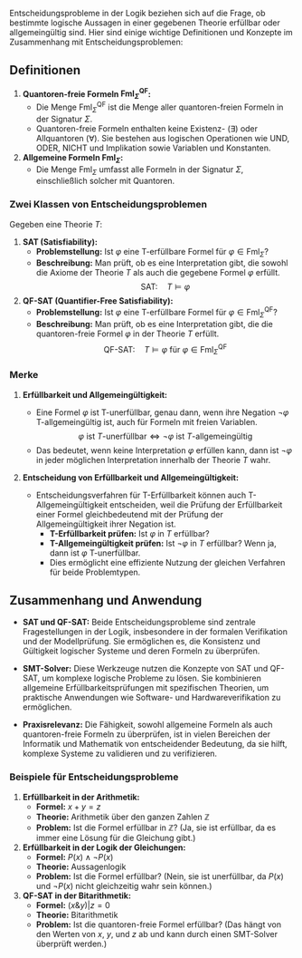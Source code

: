Entscheidungsprobleme in der Logik beziehen sich auf die Frage, ob bestimmte logische Aussagen in einer gegebenen Theorie erfüllbar oder allgemeingültig sind. Hier sind einige wichtige Definitionen und Konzepte im Zusammenhang mit Entscheidungsproblemen:
## Definitionen
1. **Quantoren-freie Formeln $\text{Fml}_{\Sigma}^{\text{QF}}$:**
   - Die Menge $\text{Fml}_{\Sigma}^{\text{QF}}$ ist die Menge aller quantoren-freien Formeln in der Signatur $\Sigma$.
   - Quantoren-freie Formeln enthalten keine Existenz- ($\exists$) oder Allquantoren ($\forall$). Sie bestehen aus logischen Operationen wie UND, ODER, NICHT und Implikation sowie Variablen und Konstanten.
2. **Allgemeine Formeln $\text{Fml}_{\Sigma}$:**
   - Die Menge $\text{Fml}_{\Sigma}$ umfasst alle Formeln in der Signatur $\Sigma$, einschließlich solcher mit Quantoren.
### Zwei Klassen von Entscheidungsproblemen
Gegeben eine Theorie $T$:
1. **SAT (Satisfiability):**
   - **Problemstellung:** Ist $\varphi$ eine T-erfüllbare Formel für $\varphi \in \text{Fml}_{\Sigma}$?
   - **Beschreibung:** Man prüft, ob es eine Interpretation gibt, die sowohl die Axiome der Theorie $T$ als auch die gegebene Formel $\varphi$ erfüllt. 
     $$ \text{SAT:} \quad T \models \varphi $$
2. **QF-SAT (Quantifier-Free Satisfiability):**
   - **Problemstellung:** Ist $\varphi$ eine T-erfüllbare Formel für $\varphi \in \text{Fml}_{\Sigma}^{\text{QF}}$?
   - **Beschreibung:** Man prüft, ob es eine Interpretation gibt, die die quantoren-freie Formel $\varphi$ in der Theorie $T$ erfüllt.
     $$ \text{QF-SAT:} \quad T \models \varphi \text{ für } \varphi \in \text{Fml}_{\Sigma}^{\text{QF}} $$
### Merke
1. **Erfüllbarkeit und Allgemeingültigkeit:**
   - Eine Formel $\varphi$ ist T-unerfüllbar, genau dann, wenn ihre Negation $\neg \varphi$ T-allgemeingültig ist, auch für Formeln mit freien Variablen.
     $$ \varphi \text{ ist } T\text{-unerfüllbar} \iff \neg \varphi \text{ ist } T\text{-allgemeingültig} $$
   - Das bedeutet, wenn keine Interpretation $\varphi$ erfüllen kann, dann ist $\neg \varphi$ in jeder möglichen Interpretation innerhalb der Theorie $T$ wahr.

2. **Entscheidung von Erfüllbarkeit und Allgemeingültigkeit:**
   - Entscheidungsverfahren für T-Erfüllbarkeit können auch T-Allgemeingültigkeit entscheiden, weil die Prüfung der Erfüllbarkeit einer Formel gleichbedeutend mit der Prüfung der Allgemeingültigkeit ihrer Negation ist.
     - **T-Erfüllbarkeit prüfen:** Ist $\varphi$ in $T$ erfüllbar?
     - **T-Allgemeingültigkeit prüfen:** Ist $\neg \varphi$ in $T$ erfüllbar? Wenn ja, dann ist $\varphi$ T-unerfüllbar.
     - Dies ermöglicht eine effiziente Nutzung der gleichen Verfahren für beide Problemtypen.

## Zusammenhang und Anwendung

- **SAT und QF-SAT:** Beide Entscheidungsprobleme sind zentrale Fragestellungen in der Logik, insbesondere in der formalen Verifikation und der Modellprüfung. Sie ermöglichen es, die Konsistenz und Gültigkeit logischer Systeme und deren Formeln zu überprüfen.

- **SMT-Solver:** Diese Werkzeuge nutzen die Konzepte von SAT und QF-SAT, um komplexe logische Probleme zu lösen. Sie kombinieren allgemeine Erfüllbarkeitsprüfungen mit spezifischen Theorien, um praktische Anwendungen wie Software- und Hardwareverifikation zu ermöglichen.

- **Praxisrelevanz:** Die Fähigkeit, sowohl allgemeine Formeln als auch quantoren-freie Formeln zu überprüfen, ist in vielen Bereichen der Informatik und Mathematik von entscheidender Bedeutung, da sie hilft, komplexe Systeme zu validieren und zu verifizieren.
### Beispiele für Entscheidungsprobleme

1. **Erfüllbarkeit in der Arithmetik:** 
   - **Formel:** $x + y = z$
   - **Theorie:** Arithmetik über den ganzen Zahlen $\mathbb{Z}$
   - **Problem:** Ist die Formel erfüllbar in $\mathbb{Z}$? (Ja, sie ist erfüllbar, da es immer eine Lösung für die Gleichung gibt.)
2. **Erfüllbarkeit in der Logik der Gleichungen:**
   - **Formel:** $P(x) \land \neg P(x)$
   - **Theorie:** Aussagenlogik
   - **Problem:** Ist die Formel erfüllbar? (Nein, sie ist unerfüllbar, da $P(x)$ und $\neg P(x)$ nicht gleichzeitig wahr sein können.)
3. **QF-SAT in der Bitarithmetik:**
   - **Formel:** $(x \& y) | z = 0$
   - **Theorie:** Bitarithmetik
   - **Problem:** Ist die quantoren-freie Formel erfüllbar? (Das hängt von den Werten von $x$, $y$, und $z$ ab und kann durch einen SMT-Solver überprüft werden.)
